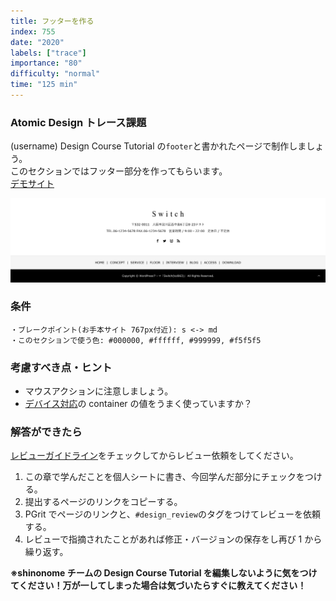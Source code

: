 ```yaml
---
title: フッターを作る
index: 755
date: "2020"
labels: ["trace"]
importance: "80"
difficulty: "normal"
time: "125 min"
---
```


### Atomic Design トレース課題

(username) Design Course Tutorial の`footer`と書かれたページで制作しましょう。  
このセクションではフッター部分を作ってもらいます。  
[デモサイト](https://demo.tcd-theme.com/tcd063/)

![フッター](./img/footer.png)

### 条件

```
・ブレークポイント(お手本サイト 767px付近): s <-> md
・このセクションで使う色: #000000, #ffffff, #999999, #f5f5f5
```

### 考慮すべき点・ヒント

- マウスアクションに注意しましょう。
- [デバイス対応](/web/device)の container の値をうまく使っていますか？

### 解答ができたら

[レビューガイドライン](https://www.notion.so/shinonome-inc/29370338f6e14d3fb38e7e1dccd3a826)をチェックしてからレビュー依頼をしてください。

1. この章で学んだことを個人シートに書き、今回学んだ部分にチェックをつける。
2. 提出するページのリンクをコピーする。
3. PGrit でページのリンクと、`#design_review`のタグをつけてレビューを依頼する。
4. レビューで指摘されたことがあれば修正・バージョンの保存をし再び 1 から繰り返す。

**※shinonome チームの Design Course Tutorial を編集しないように気をつけてください！万が一してしまった場合は気づいたらすぐに教えてください！**

